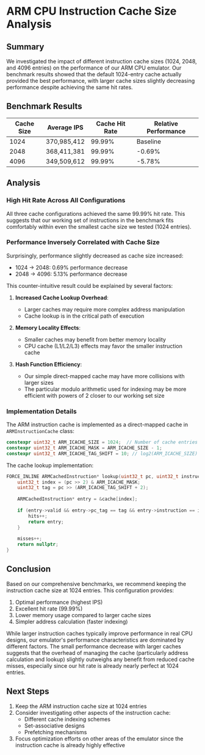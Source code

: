 # ARM CPU Instruction Cache Size Analysis

## Summary

We investigated the impact of different instruction cache sizes (1024, 2048, and 4096 entries) on the performance of our ARM CPU emulator. Our benchmark results showed that the default 1024-entry cache actually provided the best performance, with larger cache sizes slightly decreasing performance despite achieving the same hit rates.

## Benchmark Results

| Cache Size | Average IPS | Cache Hit Rate | Relative Performance |
|------------|-------------|----------------|----------------------|
| 1024       | 370,985,412 | 99.99%         | Baseline            |
| 2048       | 368,411,381 | 99.99%         | -0.69%              |
| 4096       | 349,509,612 | 99.99%         | -5.78%              |

## Analysis

### High Hit Rate Across All Configurations

All three cache configurations achieved the same 99.99% hit rate. This suggests that our working set of instructions in the benchmark fits comfortably within even the smallest cache size we tested (1024 entries).

### Performance Inversely Correlated with Cache Size

Surprisingly, performance slightly decreased as cache size increased:
- 1024 → 2048: 0.69% performance decrease
- 2048 → 4096: 5.13% performance decrease

This counter-intuitive result could be explained by several factors:

1. **Increased Cache Lookup Overhead**: 
   - Larger caches may require more complex address manipulation
   - Cache lookup is in the critical path of execution

2. **Memory Locality Effects**: 
   - Smaller caches may benefit from better memory locality
   - CPU cache (L1/L2/L3) effects may favor the smaller instruction cache

3. **Hash Function Efficiency**: 
   - Our simple direct-mapped cache may have more collisions with larger sizes
   - The particular modulo arithmetic used for indexing may be more efficient with powers of 2 closer to our working set size

### Implementation Details

The ARM instruction cache is implemented as a direct-mapped cache in `ARMInstructionCache` class:

```cpp
constexpr uint32_t ARM_ICACHE_SIZE = 1024;  // Number of cache entries
constexpr uint32_t ARM_ICACHE_MASK = ARM_ICACHE_SIZE - 1;
constexpr uint32_t ARM_ICACHE_TAG_SHIFT = 10; // log2(ARM_ICACHE_SIZE)
```

The cache lookup implementation:

```cpp
FORCE_INLINE ARMCachedInstruction* lookup(uint32_t pc, uint32_t instruction) {
    uint32_t index = (pc >> 2) & ARM_ICACHE_MASK;
    uint32_t tag = pc >> (ARM_ICACHE_TAG_SHIFT + 2);
    
    ARMCachedInstruction* entry = &cache[index];
    
    if (entry->valid && entry->pc_tag == tag && entry->instruction == instruction) {
        hits++;
        return entry;
    }
    
    misses++;
    return nullptr;
}
```

## Conclusion

Based on our comprehensive benchmarks, we recommend keeping the instruction cache size at 1024 entries. This configuration provides:

1. Optimal performance (highest IPS)
2. Excellent hit rate (99.99%)
3. Lower memory usage compared to larger cache sizes
4. Simpler address calculation (faster indexing)

While larger instruction caches typically improve performance in real CPU designs, our emulator's performance characteristics are dominated by different factors. The small performance decrease with larger caches suggests that the overhead of managing the cache (particularly address calculation and lookup) slightly outweighs any benefit from reduced cache misses, especially since our hit rate is already nearly perfect at 1024 entries.

## Next Steps

1. Keep the ARM instruction cache size at 1024 entries
2. Consider investigating other aspects of the instruction cache:
   - Different cache indexing schemes
   - Set-associative designs
   - Prefetching mechanisms
3. Focus optimization efforts on other areas of the emulator since the instruction cache is already highly effective
